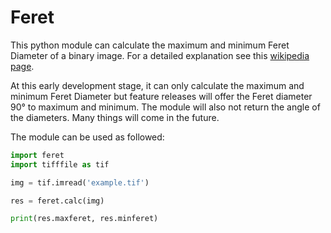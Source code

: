 # Feret

This python module can calculate the maximum and minimum Feret Diameter of a binary image. For a detailed explanation see this [wikipedia page](https://en.wikipedia.org/wiki/Feret_diameter).

At this early development stage, it can only calculate the maximum and minimum Feret Diameter but feature releases will offer the Feret diameter 90° to maximum and minimum. The module will also not return the angle of the diameters. Many things will come in the future.

The module can be used as followed:

```python
import feret
import tifffile as tif

img = tif.imread('example.tif')

res = feret.calc(img)

print(res.maxferet, res.minferet)
```

